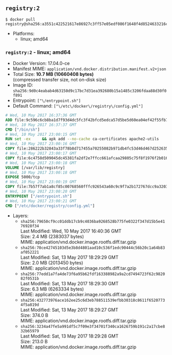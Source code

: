 ## `registry:2`

```console
$ docker pull registry@sha256:a3551c422521617e86927c3ff57e05edf086f1648f4d8524633216ca363d06c2
```

-	Platforms:
	-	linux; amd64

### `registry:2` - linux; amd64

-	Docker Version: 17.04.0-ce
-	Manifest MIME: `application/vnd.docker.distribution.manifest.v2+json`
-	Total Size: **10.7 MB (10660408 bytes)**  
	(compressed transfer size, not on-disk size)
-	Image ID: `sha256:9d0c4eabab4d63150d9c17bc7d31ea392680b15a1485c3206fdaa88d30f0f891`
-	Entrypoint: `["\/entrypoint.sh"]`
-	Default Command: `["\/etc\/docker\/registry\/config.yml"]`

```dockerfile
# Wed, 10 May 2017 16:37:36 GMT
ADD file:9c596c6cb8ba1d7f93d4dc5fc3f42bfcd5edca57d5be5d60ea04ef42f55fb7a8 in / 
# Wed, 10 May 2017 16:37:37 GMT
CMD ["/bin/sh"]
# Wed, 10 May 2017 23:00:15 GMT
RUN set -ex     && apk add --no-cache ca-certificates apache2-utils
# Wed, 10 May 2017 23:00:16 GMT
COPY file:286222b32843a33f78b8d717455a70255082b971db4fc53d46d467d2526359ab in /bin/registry 
# Wed, 10 May 2017 23:00:17 GMT
COPY file:6c4758d509045dc45381fa2df2e7ffcc661afcaa29805c75f8f1976f2b016db8 in /etc/docker/registry/config.yml 
# Wed, 10 May 2017 23:00:18 GMT
VOLUME [/var/lib/registry]
# Wed, 10 May 2017 23:00:18 GMT
EXPOSE 5000/tcp
# Wed, 10 May 2017 23:00:19 GMT
COPY file:7b57f7ab1a8cf85c00768560fffc926543a60c9c9f7a2b172767dcc9a3203394 in /entrypoint.sh 
# Wed, 10 May 2017 23:00:20 GMT
ENTRYPOINT ["/entrypoint.sh"]
# Wed, 10 May 2017 23:00:21 GMT
CMD ["/etc/docker/registry/config.yml"]
```

-	Layers:
	-	`sha256:79650cf9cc01ddb17cb9c4036ba9268528b775fe0322f347d15b5e4176928f34`  
		Last Modified: Wed, 10 May 2017 16:40:36 GMT  
		Size: 2.4 MB (2383037 bytes)  
		MIME: application/vnd.docker.image.rootfs.diff.tar.gzip
	-	`sha256:70ce42745103d5e3b8d4801aad10c536f1edc90444c56b20c1a64b83af052221`  
		Last Modified: Sat, 13 May 2017 18:29:29 GMT  
		Size: 2.0 MB (2013450 bytes)  
		MIME: application/vnd.docker.image.rootfs.diff.tar.gzip
	-	`sha256:77edd1a7fa4de73f6a95b62fdf163388982a9a2cd7494723f62c982082f0531b`  
		Last Modified: Sat, 13 May 2017 18:29:30 GMT  
		Size: 6.3 MB (6263334 bytes)  
		MIME: application/vnd.docker.image.rootfs.diff.tar.gzip
	-	`sha256:432773976ace162ee25c6d3eb788511539efbb30318c8611f65207734f5a819d`  
		Last Modified: Sat, 13 May 2017 18:29:27 GMT  
		Size: 374.0 B  
		MIME: application/vnd.docker.image.rootfs.diff.tar.gzip
	-	`sha256:3234a47fe5a991df5c7f09e3f34701f340ca1626759b191c2a17cbe832b65979`  
		Last Modified: Sat, 13 May 2017 18:29:28 GMT  
		Size: 213.0 B  
		MIME: application/vnd.docker.image.rootfs.diff.tar.gzip
